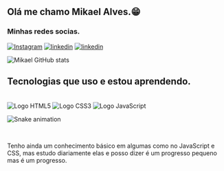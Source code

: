 ## Olá me chamo Mikael Alves.😁
### Minhas redes socias.
[![Instagram](https://img.shields.io/badge/Instagram-E4405F?style=for-the-badge&logo=instagram&logoColor=white)]((https://www.instagram.com/code_esy/)) [![linkedin](https://img.shields.io/badge/LinkedIn-0077B5?style=for-the-badge&logo=linkedin&logoColor=white)]((https://www.instagram.com/code_esy/)) [![linkedin](https://img.shields.io/badge/Codepen-000000?style=for-the-badge&logo=codepen&logoColor=white)]((https://codepen.io/mkzinho012))


![Mikael GitHub stats](https://github-readme-stats.vercel.app/api?username=Mkzinho012&show_icons=true&theme=radical)

## Tecnologias que uso e estou aprendendo.
<div style="display:inline-block;"> <br/>
 <img align="center" alt="Logo HTML5" src="https://img.shields.io/badge/HTML5-E34F26?style=for-the-badge&logo=html5&logoColor=white"/>

 <img align="center" alt="Logo CSS3" src="https://img.shields.io/badge/CSS3-1572B6?style=for-the-badge&logo=css3&logoColor=white"/>

 <img align="center" alt="Logo JavaScript" src="https://img.shields.io/badge/JavaScript-323330?style=for-the-badge&logo=javascript&logoColor=F7DF1E"/>
</div>

  ![Snake animation](https://github.com/devemdobro/devemdobro/blob/output/github-contribution-grid-snake.svg)
</div><br/>
 
 Tenho ainda um conhecimento básico em algumas como no JavaScript e CSS, mas estudo diariamente elas e posso dizer é um progresso pequeno mas é um progresso.
